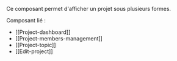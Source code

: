 Ce composant permet d'afficher un projet sous plusieurs formes.

Composant lié :
- [[Project-dashboard]]
- [[Project-members-management]]
- [[Project-topic]]
- [[Edit-project]]